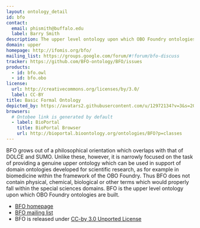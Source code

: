 ```yaml
---
layout: ontology_detail
id: bfo
contact:
  email: phismith@buffalo.edu
  label: Barry Smith
description: The upper level ontology upon which OBO Foundry ontologies are built.
domain: upper
homepage: http://ifomis.org/bfo/
mailing_list: https://groups.google.com/forum/#!forum/bfo-discuss
tracker: https://github.com/BFO-ontology/BFO/issues
products:
  - id: bfo.owl
  - id: bfo.obo
license:
  url: http://creativecommons.org/licenses/by/3.0/
  label: CC-BY
title: Basic Formal Ontology
depicted_by: https://avatars2.githubusercontent.com/u/12972134?v=3&s=200
browsers:
  # Ontobee link is generated by default
  - label: BioPortal
    title: BioPortal Browser
    url: http://bioportal.bioontology.org/ontologies/BFO?p=classes
---
```


BFO grows out of a philosophical orientation which overlaps with that of DOLCE and SUMO. Unlike these, however, it is narrowly focused on the task of providing a genuine upper ontology which can be used in support of domain ontologies developed for scientific research, as for example in biomedicine within the framework of the OBO Foundry. Thus BFO does not contain physical, chemical, biological or other terms which would properly fall within the special sciences domains. BFO is the upper level ontology upon which OBO Foundry ontologies are built.

- [BFO homepage](http://ifomis.org/bfo/)
- [BFO mailing list](https://groups.google.com/forum/#!forum/bfo-discuss)
- BFO is released under [CC-by 3.0 Unported License](http://creativecommons.org/licenses/by/3.0/)


